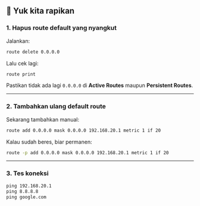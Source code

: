 ## 🔧 Yuk kita rapikan

### 1. Hapus route default yang nyangkut

Jalankan:

```cmd
route delete 0.0.0.0
```

Lalu cek lagi:

```cmd
route print
```

Pastikan tidak ada lagi `0.0.0.0` di **Active Routes** maupun **Persistent Routes**.

---

### 2. Tambahkan ulang default route

Sekarang tambahkan manual:

```cmd
route add 0.0.0.0 mask 0.0.0.0 192.168.20.1 metric 1 if 20
```

Kalau sudah beres, biar permanen:

```cmd
route -p add 0.0.0.0 mask 0.0.0.0 192.168.20.1 metric 1 if 20
```

---

### 3. Tes koneksi

```cmd
ping 192.168.20.1
ping 8.8.8.8
ping google.com
```

